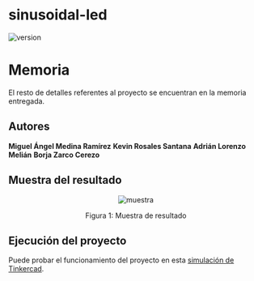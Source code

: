 # sinusoidal-led

![version](https://img.shields.io/badge/version-1.0-green)

# Memoria

El resto de detalles referentes al proyecto se encuentran en la memoria entregada.

## Autores

**Miguel Ángel Medina Ramírez**
**Kevin Rosales Santana**
**Adrián Lorenzo Melián**
**Borja Zarco Cerezo**

## Muestra del resultado

<div align="center">
   <img src="media/demo_arduino.gif" alt="muestra"></img>
   <p>Figura 1: Muestra de resultado</p>
</div>

## Ejecución del proyecto

Puede probar el funcionamiento del proyecto en esta [simulación de Tinkercad](https://www.tinkercad.com/things/hJxEGaZqIaC).